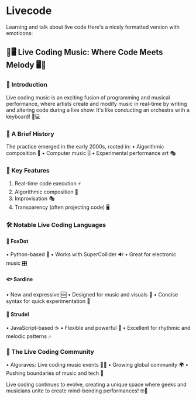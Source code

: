 # Livecode
Learning and talk about live code
Here's a nicely formatted version with emoticons:

## 🎵🖥️ Live Coding Music: Where Code Meets Melody 🖥️🎵

### 🚀 Introduction
Live coding music is an exciting fusion of programming and musical performance, where artists create and modify music in real-time by writing and altering code during a live show. It's like conducting an orchestra with a keyboard! 🎹💻

### 📜 A Brief History
The practice emerged in the early 2000s, rooted in:
• Algorithmic composition 🧮
• Computer music 🎚️
• Experimental performance art 🎭

### 🌟 Key Features
1. Real-time code execution ⚡
2. Algorithmic composition 🧠
3. Improvisation 🎭
4. Transparency (often projecting code) 🖥️

### 🛠️ Notable Live Coding Languages

#### 🦊 FoxDot
• Python-based 🐍
• Works with SuperCollider 🔊
• Great for electronic music 🎛️

#### 🐟 Sardine
• New and expressive 🆕
• Designed for music and visuals 🎨
• Concise syntax for quick experimentation 🚀

#### 🥐 Strudel
• JavaScript-based ☕
• Flexible and powerful 💪
• Excellent for rhythmic and melodic patterns 🎶

### 🌈 The Live Coding Community
• Algoraves: Live coding music events 🕺💃
• Growing global community 🌍
• Pushing boundaries of music and tech 🔬

Live coding continues to evolve, creating a unique space where geeks and musicians unite to create mind-bending performances! 🤓🎸
